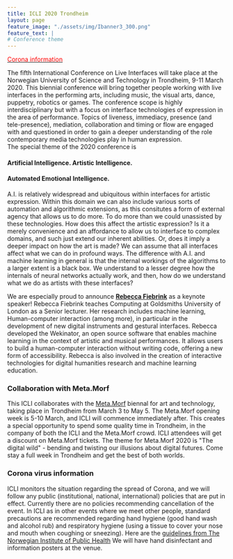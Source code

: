 ```yaml
---
title: ICLI 2020 Trondheim
layout: page
feature_image: "./assets/img/Ibanner3_300.png"
feature_text: |
# Conference theme
---
```


 [<span style="color:red">Corona information</span>](#corona)

The fifth International Conference on Live Interfaces will take place at the Norwegian University of Science and Technology in Trondheim, 9-11 March 2020. This biennial conference will bring together people working with live interfaces in the performing arts, including music, the visual arts, dance, puppetry, robotics or games. The conference scope is highly interdisciplinary but with a focus on interface technologies of expression in the area of performance. Topics of liveness, immediacy, presence (and tele-presence), mediation, collaboration and timing or flow are engaged with and questioned in order to gain a deeper understanding of the role contemporary media technologies play in human expression.  
The special theme of the 2020 conference is

#### Artificial Intelligence. Artistic Intelligence.  
#### Automated Emotional Intelligence.

A.I. is relatively widespread and ubiquitous within interfaces for artistic expression. 
Within this domain we can also include various sorts of automation and algorithmic extensions, 
as this consitutes a form of external agency that allows us to do more. 
To do more than we could unassisted by these technologies. How does this affect the artistic expression? 
Is it a merely convenience and an affordance to allow us to interface to complex domains, 
and such just extend our inherent abilities. Or, does it imply a deeper impact on how the art is made? 
We can assume that all interfaces affect what we can do in profound ways. 
The difference with A.I. and machine learning in general is that the internal workings of the algorithms to 
a larger extent is a black box. We understand to a lesser degree how the internals of neural networks actually work, 
and then, how do we understand what we do as artists with these interfaces?

We are especially proud to announce **[Rebecca Fiebrink](https://www.doc.gold.ac.uk/~mas01rf/homepage/)** as a keynote speaker!
Rebecca Fiebrink teaches Computing at Goldsmiths University of London as a Senior lecturer. Her research includes machine learning,
Human-computer interaction (among more), in particular in the development of new digital instruments and gestural interfaces.
Rebecca developed the Wekinator, an open source software that enables machine learning in the context of artistic and musical performances. It allows users to build a human-computer interaction without writing code, offering a new form of accessibility. Rebecca is also involved in the creation of interactive technologies for digital humanities research and machine learning education.

### Collaboration with Meta.Morf
This ICLI collaborates with the [Meta.Morf](http://metamorf.no/) biennal for art and technology, taking place in Trondheim from March 3 to May 5. The Meta.Morf opening week is 5-10 March, and ICLI will commence immediately after. This creates a special opportunity to spend some quality time in Trondheim, in the company of both the ICLI and the Meta.Morf crowd. ICLI attendees will get a discount on Meta.Morf tickets. The theme for Meta.Morf 2020 is "The digital wild" - bending and twisting our illusions about digital futures. Come stay a full week in Trondheim and get the best of both worlds.


### Corona virus information <a name="corona"></a>
ICLI monitors the situation regarding the spread of Corona, and we will follow any public (institutional, national, international) policies that are put in effect.
Currently there are no policies recommending cancellation of the event.
In ICLI as in other events where we meet other people, standard precautions are recommended regarding hand hygiene (good hand wash and alcohol rub) and respiratory hygiene (using a tissue to cover your nose and mouth when coughing or sneezing).
Here are the [guidelines from The Norwegian Institute of Public Health](https://www.fhi.no/en/op/novel-coronavirus-facts-advice/facts-and-general-advice/advice-and-information-to-public/)
We will have hand disinfectant and information posters at the venue.

